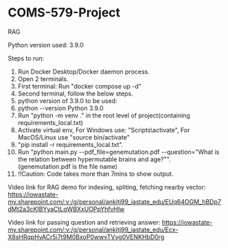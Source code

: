 # COMS-579-Project
RAG

Python version used: 3.9.0

Steps to run:
1. Run Docker Desktop/Docker daemon process.
2. Open 2 terminals.
3. First terminal: Run "docker compose up -d"
4. Second terminal, follow the below steps.
5. python version of 3.9.0 to be used:
6.  python --version
Python 3.9.0
7. Run "python -m venv ." in the root level of project(containing requirements_local.txt)
8. Activate virtual env, For Windows use: "Scripts\activate", For MacOS/Linux use "source bin/activate" 
9. "pip install -r requirements_local.txt".
10. Run "python main.py --pdf_file=genemutation.pdf --question="What is the relation between hypermutable brains and age?"". (genemutation.pdf is the file name)
11. !!Caution: Code takes more than 7mins to show output.

Video link for RAG demo for indexing, spliting, fetching nearby vector:
https://iowastate-my.sharepoint.com/:v:/g/personal/ankitj99_iastate_edu/EUq64OGM_hBDp7dMt2a3cKIBYyaCtLqWBXxUOPpYhfvHlw

Video link for passing question and retrieving answer:
https://iowastate-my.sharepoint.com/:v:/g/personal/ankitj99_iastate_edu/Ecx-X8sHRqpHvACr5i7t9M0BxoP0wwvTVvg0VENKHbD0rg


